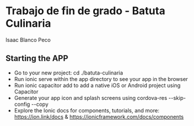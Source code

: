 # Trabajo de fin de grado - Batuta Culinaria

Isaac Blanco Peco

## Starting the APP

- Go to your new project: cd ./batuta-culinaria
- Run ionic serve within the app directory to see your app in the browser
- Run ionic capacitor add to add a native iOS or Android project using Capacitor
- Generate your app icon and splash screens using cordova-res --skip-config --copy
- Explore the Ionic docs for components, tutorials, and more: https://ion.link/docs & https://ionicframework.com/docs/components
